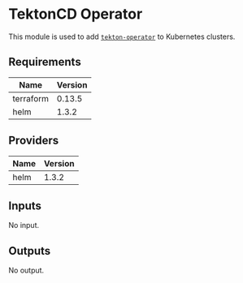 # TektonCD Operator

This module is used to add [`tekton-operator`](https://github.com/tektoncd/operator) to Kubernetes clusters.

## Requirements

| Name | Version |
|------|---------|
| terraform | 0.13.5 |
| helm | 1.3.2 |

## Providers

| Name | Version |
|------|---------|
| helm | 1.3.2 |

## Inputs

No input.

## Outputs

No output.

